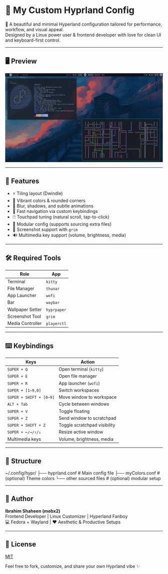# 🧠 My Custom Hyprland Config

🎯 A beautiful and minimal Hyperland configuration tailored for performance, workflow, and visual appeal.  
Designed by a Linux power user & frontend developer with love for clean UI and keyboard-first control.

---

## 🖥️ Preview

![Hyprland Preview](https://github.com/mobx2/My-lilux-Hyperland-Config/raw/main/screenshot_1751223195.png)

---

## 🚀 Features

- ⚡ Tiling layout (Dwindle)
- 🌈 Vibrant colors & rounded corners
- 🧊 Blur, shadows, and subtle animations
- 🧭 Fast navigation via custom keybindings
- 🖱️ Touchpad tuning (natural scroll, tap-to-click)
- 🧩 Modular config (supports sourcing extra files)
- 🧾 Screenshot support with `grim`
- 🔊 Multimedia key support (volume, brightness, media)

---

## 🛠️ Required Tools

| Role              | App         |
|-------------------|-------------|
| Terminal          | `kitty`     |
| File Manager      | `thunar`    |
| App Launcher      | `wofi`      |
| Bar               | `waybar`    |
| Wallpaper Setter  | `hyprpaper` |
| Screenshot Tool   | `grim`      |
| Media Controller  | `playerctl` |

---

## ⌨️ Keybindings

| Keys                  | Action                         |
|-----------------------|--------------------------------|
| `SUPER + Q`           | Open terminal (`kitty`)        |
| `SUPER + E`           | Open file manager              |
| `SUPER + R`           | App launcher (`wofi`)          |
| `SUPER + [1–9,0]`     | Switch workspaces              |
| `SUPER + SHIFT + [0–9]` | Move window to workspace     |
| `ALT + Tab`           | Cycle between windows          |
| `SUPER + V`           | Toggle floating                |
| `SUPER + Z`           | Send window to scratchpad      |
| `SUPER + SHIFT + Z`   | Toggle scratchpad visibility   |
| `SUPER + ←/→/↑/↓`     | Resize active window           |
| Multimedia keys       | Volume, brightness, media      |

---

## 📁 Structure

~/.config/hypr/
├── hyprland.conf # Main config file
├── myColors.conf # (optional) Theme colors
└── other sourced files # (optional) modular setup


---

## 👤 Author

**Ibrahim Shaheen (mobx2)**  
Frontend Developer | Linux Customizer | Hyperland Fanboy  
💻 Fedora + Wayland | ❤️ Aesthetic & Productive Setups

---

## 📜 License

[MIT](LICENSE)

Feel free to fork, customize, and share your own Hyprland vibe ✨




